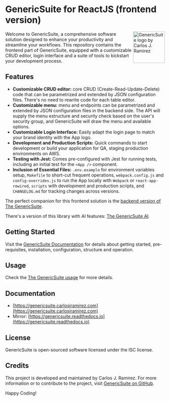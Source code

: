 # GenericSuite for ReactJS (frontend version)

<img 
    align="right"
    width="100"
    height="100"
    src="https://genericsuite.carlosjramirez.com/images/gs_logo_circle.svg"
    title="GenericSuite logo by Carlos J. Ramirez"
/>

Welcome to GenericSuite, a comprehensive software solution designed to enhance your productivity and streamline your workflows. This repository contains the frontend part of GenericSuite, equipped with a customizable CRUD editor, login interface and a suite of tools to kickstart your development process.

## Features

- **Customizable CRUD editor:** core CRUD (Create-Read-Update-Delete) code that can be parametrized and extended by JSON configuration files. There's no need to rewrite code for each table editor.
- **Customizable menu:** menu and endpoints can be parametrized and extended by JSON configuration files in the backend side. The API will supply the menu estructure and security check based on the user's security group, and GenericSuite will draw the menu and available options.
- **Customizable Login Interface:** Easily adapt the login page to match your brand identity with the App logo.
- **Development and Production Scripts:** Quick commands to start development or build your application for QA, staging production environments on AWS.
- **Testing with Jest:** Comes pre-configured with Jest for running tests, including an initial test for the `<App />` component.
- **Inclusion of Essential Files:** `.env.example` for environment variables setup, `Makefile` to short-cut frequent operations, `webpack.config.js` and `config-overrides.js` to run the App locally with `Webpack` or `react-app-rewired`, `scripts` with development and production scripts, 
 and `CHANGELOG.md` for tracking changes across versions.

The perfect companion for this frontend solution is the [backend version of The GenericSuite](https://github.com/tomkat-cr/genericsuite-be).

There's a version of this library with AI features: [The GenericSuite AI](https://github.com/tomkat-cr/genericsuite-fe-ai).

## Getting Started

Visit the [GenericSuite Documentation](https://genericsuite.carlosjramirez.com/Frontend-Development/GenericSuite-Core/) for details about getting started, pre-requisites, installation, configuration, structure and operation.

## Usage

Check the [The GenericSuite usage](https://genericsuite.carlosjramirez.com/Frontend-Development/GenericSuite-Core#usage) for more details.

## Documentation

* [https://genericsuite.carlosjramirez.com](https://genericsuite.carlosjramirez.com)
* Mirror: [https://genericsuite.readthedocs.io](https://genericsuite.readthedocs.io)

## License

GenericSuite is open-sourced software licensed under the ISC license.

## Credits

This project is developed and maintained by Carlos J. Ramirez. For more information or to contribute to the project, visit [GenericSuite on GitHub](https://github.com/tomkat-cr/genericsuite-fe).

Happy Coding!